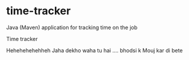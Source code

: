 # time-tracker
Java (Maven) application for tracking time on the job

Time tracker

Hehehehehehheh
Jaha dekho waha tu hai ....
bhodsi k
Mouj kar di bete
